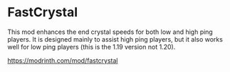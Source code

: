 # FastCrystal

This mod enhances the end crystal speeds for both low and high ping players. It is designed mainly to assist high ping
players, but it also works well for low ping players (this is the 1.19 version not 1.20).

https://modrinth.com/mod/fastcrystal
